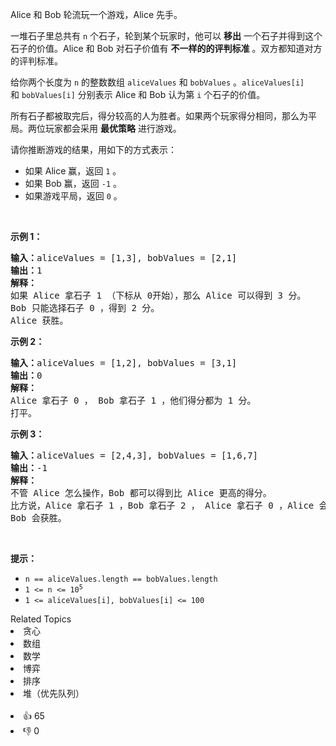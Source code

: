 <p>Alice 和&nbsp;Bob 轮流玩一个游戏，Alice 先手。</p>

<p>一堆石子里总共有&nbsp;<code>n</code>&nbsp;个石子，轮到某个玩家时，他可以 <strong>移出</strong>&nbsp;一个石子并得到这个石子的价值。Alice 和 Bob 对石子价值有 <strong>不一样的的评判标准</strong>&nbsp;。双方都知道对方的评判标准。</p>

<p>给你两个长度为 <code>n</code>&nbsp;的整数数组&nbsp;<code>aliceValues</code> 和&nbsp;<code>bobValues</code>&nbsp;。<code>aliceValues[i]</code> 和&nbsp;<code>bobValues[i]</code>&nbsp;分别表示 Alice 和 Bob 认为第&nbsp;<code>i</code>&nbsp;个石子的价值。</p>

<p>所有石子都被取完后，得分较高的人为胜者。如果两个玩家得分相同，那么为平局。两位玩家都会采用 <b>最优策略</b>&nbsp;进行游戏。</p>

<p>请你推断游戏的结果，用如下的方式表示：</p>

<ul> 
 <li>如果 Alice 赢，返回&nbsp;<code>1</code>&nbsp;。</li> 
 <li>如果 Bob 赢，返回&nbsp;<code>-1</code>&nbsp;。</li> 
 <li>如果游戏平局，返回&nbsp;<code>0</code>&nbsp;。</li> 
</ul>

<p>&nbsp;</p>

<p><strong>示例 1：</strong></p>

<pre>
<b>输入：</b>aliceValues = [1,3], bobValues = [2,1]
<b>输出：</b>1
<strong>解释：</strong>
如果 Alice 拿石子 1 （下标从 0开始），那么 Alice 可以得到 3 分。
Bob 只能选择石子 0 ，得到 2 分。
Alice 获胜。
</pre>

<p><strong>示例 2：</strong></p>

<pre>
<strong>输入：</strong>aliceValues = [1,2], bobValues = [3,1]
<b>输出：</b>0
<strong>解释：</strong>
Alice 拿石子 0 ， Bob 拿石子 1 ，他们得分都为 1 分。
打平。
</pre>

<p><strong>示例 3：</strong></p>

<pre>
<b>输入：</b>aliceValues = [2,4,3], bobValues = [1,6,7]
<b>输出：</b>-1
<strong>解释：</strong>
不管 Alice 怎么操作，Bob 都可以得到比 Alice 更高的得分。
比方说，Alice 拿石子 1 ，Bob 拿石子 2 ， Alice 拿石子 0 ，Alice 会得到 6 分而 Bob 得分为 7 分。
Bob 会获胜。
</pre>

<p>&nbsp;</p>

<p><strong>提示：</strong></p>

<ul> 
 <li><code>n == aliceValues.length == bobValues.length</code></li> 
 <li><code>1 &lt;= n &lt;= 10<sup>5</sup></code></li> 
 <li><code>1 &lt;= aliceValues[i], bobValues[i] &lt;= 100</code></li> 
</ul>

<div><div>Related Topics</div><div><li>贪心</li><li>数组</li><li>数学</li><li>博弈</li><li>排序</li><li>堆（优先队列）</li></div></div><br><div><li>👍 65</li><li>👎 0</li></div>